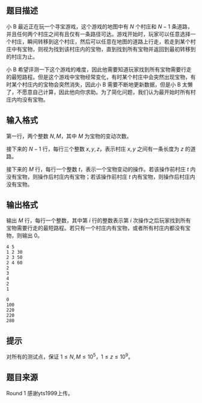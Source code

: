 

## 题目描述

小 B 最近正在玩一个寻宝游戏，这个游戏的地图中有 $N$ 个村庄和 $N-1$ 条道路，并且任何两个村庄之间有且仅有一条路径可达。游戏开始时，玩家可以任意选择一个村庄，瞬间转移到这个村庄，然后可以任意在地图的道路上行走，若走到某个村庄中有宝物，则视为找到该村庄内的宝物，直到找到所有宝物并返回到最初转移到的村庄为止。

小 B 希望评测一下这个游戏的难度，因此他需要知道玩家找到所有宝物需要行走的最短路程。但是这个游戏中宝物经常变化，有时某个村庄中会突然出现宝物，有时某个村庄内的宝物会突然消失，因此小 B 需要不断地更新数据，但是小 B 太懒了，不愿意自己计算，因此他向你求助。为了简化问题，我们认为最开始时所有村庄内均没有宝物。

## 输入格式

第一行，两个整数 $N,M$，其中 $M$ 为宝物的变动次数。

接下来的 $N-1$ 行，每行三个整数 $x,y,z$，表示村庄 $x,y$ 之间有一条长度为 $z$ 的道路。

接下来的 $M$ 行，每行一个整数 $t$，表示一个宝物变动的操作。若该操作前村庄 $t$ 内没有宝物，则操作后村庄内有宝物；若该操作前村庄 $t$ 内有宝物，则操作后村庄内没有宝物。

## 输出格式

输出 $M$ 行，每行一个整数，其中第 $i$ 行的整数表示第 $i$ 次操作之后玩家找到所有宝物需要行走的最短路程。若只有一个村庄内有宝物，或者所有村庄内都没有宝物，则输出 $0$。

```input1
4 5
1 2 30
2 3 50
2 4 60
2
3
4
2
1
```

```output1
0
100
220
220
280
```

## 提示

对所有的测试点，保证 $1\leq N,M\leq 10^5$，$1\le z\le 10^9$。

## 题目来源

Round 1 感谢yts1999上传。


